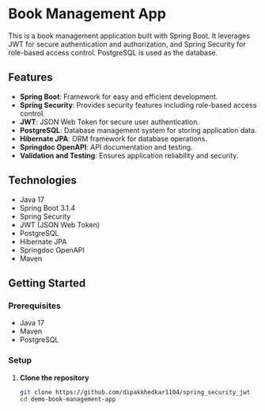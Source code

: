# Book Management App

This is a book management application built with Spring Boot. It leverages JWT for secure authentication and authorization, and Spring Security for role-based access control. PostgreSQL is used as the database.

## Features

- **Spring Boot**: Framework for easy and efficient development.
- **Spring Security**: Provides security features including role-based access control.
- **JWT**: JSON Web Token for secure user authentication.
- **PostgreSQL**: Database management system for storing application data.
- **Hibernate JPA**: ORM framework for database operations.
- **Springdoc OpenAPI**: API documentation and testing.
- **Validation and Testing**: Ensures application reliability and security.

## Technologies

- Java 17
- Spring Boot 3.1.4
- Spring Security
- JWT (JSON Web Token)
- PostgreSQL
- Hibernate JPA
- Springdoc OpenAPI
- Maven

## Getting Started

### Prerequisites

- Java 17
- Maven
- PostgreSQL

### Setup

1. **Clone the repository**
   ```bash
   git clone https://github.com/dipakkhedkar1104/spring_security_jwt
   cd demo-book-management-app
